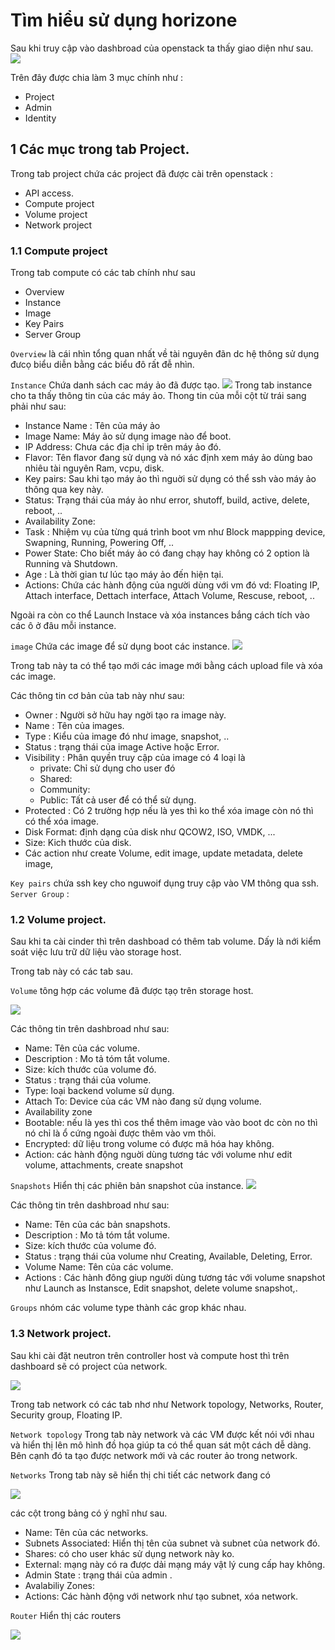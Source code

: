 # Tìm hiểu sử dụng horizone 


Sau khi truy cập vào dashbroad của openstack ta thấy giao diện như sau.
![](hzimg/dsb1.png)

Trên đây được chia làm 3 mục chính như :
- Project
- Admin
- Identity


## 1 Các mục trong tab Project.
Trong tab project chứa các project đã được cài trên openstack :
- API access.
- Compute project
- Volume project
- Network project

### 1.1 Compute project
Trong tab compute có các tab chính như sau
- Overview
- Instance
- Image 
- Key Pairs
- Server Group

`Overview` là cái nhìn tổng quan nhất về tài nguyên đãn dc hệ thông sử dụng đưcọ biểu diễn bằng các biểu đô rất đễ nhìn.

`Instance` Chứa danh sách cac máy ảo đã được tạo.
![](hzimg/ins1.png)
Trong tab instance cho ta thấy thông tin của các máy ảo. Thong tin của mỗi cột từ trái sang phải như sau:
- Instance Name : Tên của máy ảo
- Image Name: Máy ảo sử dụng image nào để boot.
- IP Address: Chưa các địa chỉ ip trên máy ảo đó.
- Flavor: Tên flavor đang sử dụng và nó xác định xem máy ảo dùng bao nhiêu tài nguyên Ram, vcpu, disk.
- Key pairs: Sau khi tạo máy ảo thì nguời sử dụng có thể  ssh vào máy ảo thông qua key này.
- Status: Trạng thái của máy ảo như error, shutoff, build, active, delete, reboot, ..
- Availability Zone: 
- Task : Nhiệm vụ của từng quá trình boot vm như Block mappping device, Swapning, Running, Powering Off, ..
- Power State: Cho biết máy ảo có đang chạy hay không có 2 option là Running và Shutdown.
- Age : Là thời gian tư lúc tạo máy ảo đến hiện tại.
- Actions: Chứa các hành động của người dùng với vm đó vd: Floating IP, Attach interface, Dettach interface, Attach Volume, Rescuse, reboot, ..


Ngoài ra còn co thể Launch Instace và xóa instances bắng cách tích vào các ô ở đâu mỗi instance.

`image` Chứa các image để sử dụng boot các instance.
![](hzimg/image1.png)

Trong tab này ta có thể tạo mới các image mới bằng cách upload file và xóa các image.

Các thông tin cơ bản của tab này như sau:
- Owner : Người sở hữu hay ngời tạo ra image này.
- Name : Tên của images.
- Type : Kiểu của image đó như image, snapshot, ..
- Status : trạng thái của image Active hoặc Error.
- Visibility : Phân quyền truy cập của image có 4 loại là 
    - private:  Chỉ sử dụng cho user đó
    - Shared:  
    - Community:
    - Public: Tất cả user để có thể sử dụng.
- Protected : Có 2 trường hợp nếu là yes thì ko thể xóa image còn nó thì có thể xóa image.
- Disk Format: định dạng của disk như QCOW2, ISO, VMDK, ...
- Size: Kich thước của disk.
- Các action như create  Volume, edit image, update metadata, delete image,

`Key pairs` chứa ssh key cho nguwoif dụng truy cập vào VM thông qua ssh.
`Server Group` :

### 1.2 Volume project.
Sau khi ta cài cinder thì trên dashboad có thêm tab volume. Dấy là nới kiểm soát việc lưu trữ dữ liệu vào storage host.

Trong tab này có các tab sau.

`Volume` tông hợp các volume đã được tạọ trên storage host.

![](hzimg/volume1.png)

Các thông tin trên dashbroad như sau:
- Name: Tên của các volume.
- Description : Mo tả tóm tắt volume.
- Size: kích thước của volume đó.
- Status : trạng thái của volume.
- Type: loại backend volume sử dụng.
- Attach To: Device của các VM nào đang sử dụng volume.
- Availability zone
- Bootable: nếu là yes thì cos thể thêm image vào vào boot dc còn no thì nó chỉ là ổ cứng ngoài được thêm vào vm thôi.
- Encrypted: dữ liệu trong volume có được mã hóa hay không.
- Action: các hành động nguời dùng tương tác với volume như edit volume, attachments, create snapshot


`Snapshots` Hiển thị các phiên bản snapshot của instance.
![](hzimg/snap1.png)

Các thông tin trên dashbroad như sau:
- Name: Tên của các bản snapshots.
- Description : Mo tả tóm tắt volume.
- Size: kích thước của volume đó.
- Status : trạng thái của volume như Creating, Available, Deleting, Error.
- Volume Name: Tên của các volume.
- Actions : Các hành đông giup người dùng tương tác với volume snapshot như Launch as Instansce, Edit snapshot, delete volume snapshot,.

`Groups` nhóm các volume type thành các grop khác nhau.


### 1.3 Network project.
Sau khi cài đặt neutron trên controller host và compute host thì trên dashboard sẽ có project của network.

![](hzimg/network.png)

Trong tab network có các tab nhơ như Network topology, Networks, Router, Security group, Floating IP.

`Network topology` Trong tab này network và các VM được kết nói với nhau và hiển thị lên mô hình đồ họa giúp ta có thể quan sát một cách dễ dàng. Bên cạnh đó ta tạo được network mới và các router ảo trong network.



`Networks` Trong tab này sẽ hiển thị chi tiết các network đang có

![](hzimg/net-topo.png)

các cột trong bảng có ý nghĩ như sau.
- Name: Tên của các networks.
- Subnets Associated: Hiển thị tên của subnet và subnet của network đó.
- Shares: có cho user khác sử dụng network này ko.
- External: mạng này có ra được dải mạng máy vật lý cung cấp hay không. 
- Admin State : trạng thái của admin .
- Avalabiliy Zones:
- Actions: Các hành động với network như tạo subnet, xóa network.


`Router` Hiển thị các routers 

![](hzimg/router.png)

